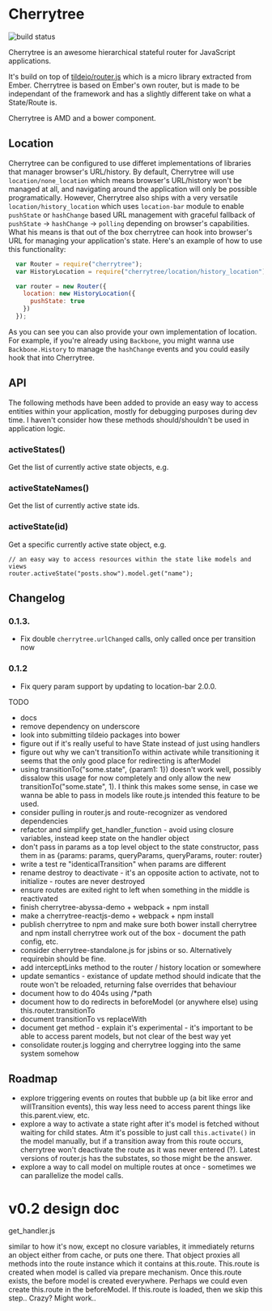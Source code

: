 # Cherrytree

![build status](https://www.codeship.io/projects/bb769230-5ec0-0131-1b78-16ee4fa09096/status)

Cherrytree is an awesome hierarchical stateful router for JavaScript applications.

It's build on top of [tildeio/router.js](https://github.com/tildeio/router.js) which is a micro library extracted from Ember. Cherrytree is based on Ember's own router, but is made to be independant of the framework and has a slightly different take on what a State/Route is.

Cherrytree is AMD and a bower component.

## Location

Cherrytree can be configured to use differet implementations of libraries that manager browser's URL/history. By default, Cherrytree will use `location/none_location` which means browser's URL/history won't be managed at all, and navigating around the application will only be possible programatically. However, Cherrytree also ships with a very versatile `location/history_location` which uses `location-bar` module to enable `pushState` or `hashChange` based URL management with graceful fallback of `pushState` -> `hashChange` -> `polling` depending on browser's capabilities. What his means is that out of the box cherrytree can hook into browser's URL for managing your application's state. Here's an example of how to use this functionality:

```js
  var Router = require("cherrytree");
  var HistoryLocation = require("cherrytree/location/history_location");

  var router = new Router({
    location: new HistoryLocation({
      pushState: true
    })
  });
```

As you can see you can also provide your own implementation of location. For example, if you're already using `Backbone`, you might wanna use `Backbone.History` to manage the `hashChange` events and you could easily hook that into Cherrytree.

## API

The following methods have been added to provide an easy way to access entities within your application, mostly for debugging purposes during dev time. I haven't consider how these methods should/shouldn't be used in application logic.

### activeStates()

Get the list of currently active state objects, e.g.

### activeStateNames()

Get the list of currently active state ids.

### activeState(id)

Get a specific currently active state object, e.g.

```
// an easy way to access resources within the state like models and views
router.activeState("posts.show").model.get("name");
```


## Changelog

### 0.1.3.

* Fix double `cherrytree.urlChanged` calls, only called once per transition now

### 0.1.2

* Fix query param support by updating to location-bar 2.0.0.


TODO
  * docs
  * remove dependency on underscore
  * look into submitting tildeio packages into bower
  * figure out if it's really useful to have State instead of just using handlers
  * figure out why we can't transitionTo within activate while transitioning
    it seems that the only good place for redirecting is afterModel
  * using transitionTo("some.state", {param1: 1}) doesn't work well, possibly dissalow
    this usage for now completely and only allow the new transitionTo("some.state", 1).
    I think this makes some sense, in case we wanna be able to pass in models like route.js
    intended this feature to be used.
  * consider pulling in router.js and route-recognizer as vendored dependencies
  * refactor and simplify get_handler_function - avoid using closure variables, instead keep state on the handler object
  * don't pass in params as a top level object to the state constructor, pass them in as {params: params, queryParams, queryParams, router: router}
  * write a test re "identicalTransition" when params are different
  * rename destroy to deactivate - it's an opposite action to activate, not to initialize - routes are never destroyed
  * ensure routes are exited right to left when something in the middle is reactivated
  * finish cherrytree-abyssa-demo + webpack + npm install
  * make a cherrytree-reactjs-demo + webpack + npm install
  * publish cherrytree to npm and make sure both bower install cherrytree and npm install cherrytree work out of the box - document the path config, etc.
  * consider cherrytree-standalone.js for jsbins or so. Alternatively requirebin should be fine.
  * add interceptLinks method to the router / history location or somewhere
  * update semantics - existance of update method should indicate that the route won't be reloaded, returning false overrides that behaviour
  * document how to do 404s using /*path
  * document how to do redirects in beforeModel (or anywhere else) using this.router.transitionTo
  * document transitionTo vs replaceWith
  * document get method - explain it's experimental - it's important to be able to access parent models, but not clear of the best way yet
  * consolidate router.js logging and cherrytree logging into the same system somehow


## Roadmap

* explore triggering events on routes that bubble up (a bit like error and willTransition events), this way less need to access parent things like this.parent.view, etc.
* explore a way to activate a state right after it's model is fetched without waiting for child states. Atm it's possible to just call `this.activate()` in the model manually, but if a transition away from this route occurs, cherrytree won't deactivate the route as it was never entered (?). Latest versions of router.js has the substates, so those might be the answer.
* explore a way to call model on multiple routes at once - sometimes we can parallelize the model calls.


# v0.2 design doc
  
get_handler.js

similar to how it's now, except no closure variables, it immediately returns an object either from cache, or puts one there. That object proxies all methods into the route instance which it contains at this.route. This.route is created when model is called via prepare mechanism. Once this.route exists, the before model is created everywhere. Perhaps we could even create this.route in the beforeModel. If this.route is loaded, then we skip this step.. Crazy? Might work..
